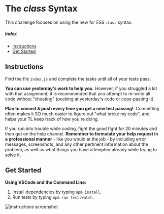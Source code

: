 # The _class_ Syntax

This challenge focuses on using the new for ES6 `class` syntax.

##### Index

* [Instructions](#instructions)
* [Get Started](#get-started)

## Instructions

Find the file `index.js` and complete the tasks until all of your tests pass.

**You can use yesterday's work to help you.** However, if you struggled a lot with that assignment, it is recommended that you attempt to re-write all code without "cheating" (peeking at yesterday's code or copy-pasting it).

**Plan to commit & push every time you get a new test passing!**. Committing often makes it SO much easier to figure out "what broke my code", and helps your TL keep track of how you're doing.

If you run into trouble while coding, fight the good fight for 20 minutes and then get on the help channel. __Remember to formulate your help request in a professional manner__ - like you would at the job - by including error messages, screenshots, and any other pertinent information about the problem, as well as what things you have attempted already while trying to solve it.

## Get Started

<summary><strong>Using VSCode and the Command Line:</strong></summary>

<!-- 1. Fork repo and add TL as collaborator on Github. -->
<!-- 1. Clone _your_ fork (not Lambda's repo by mistake!). -->
<!-- 1. `cd` into your newly cloned repository. -->
<!-- 1. Create a new branch by typing `git checkout -b <firstName-lastName>`. -->
1. Install dependencies by typing `npm install`.
1. Run tests by typing `npm run test:watch`.
<!-- 1. Work on your branch, push commits and create PR as usual. -->

<img alt='instructions screenshot' src='./instructions.png'>
